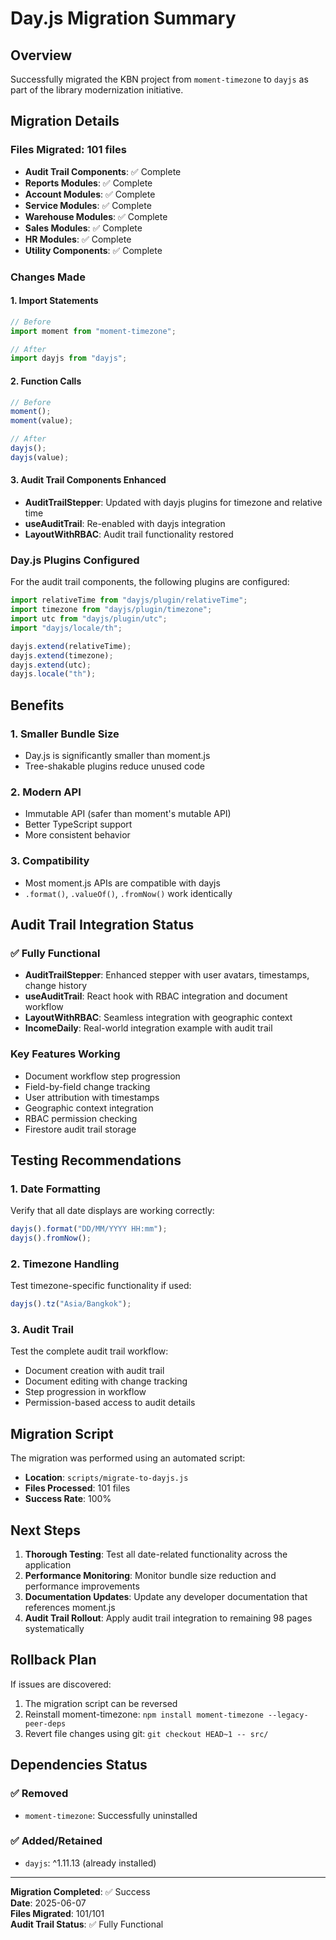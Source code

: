 # Day.js Migration Summary

## Overview

Successfully migrated the KBN project from `moment-timezone` to `dayjs` as part of the library modernization initiative.

## Migration Details

### Files Migrated: 101 files

- **Audit Trail Components**: ✅ Complete
- **Reports Modules**: ✅ Complete
- **Account Modules**: ✅ Complete
- **Service Modules**: ✅ Complete
- **Warehouse Modules**: ✅ Complete
- **Sales Modules**: ✅ Complete
- **HR Modules**: ✅ Complete
- **Utility Components**: ✅ Complete

### Changes Made

#### 1. Import Statements

```javascript
// Before
import moment from "moment-timezone";

// After
import dayjs from "dayjs";
```

#### 2. Function Calls

```javascript
// Before
moment();
moment(value);

// After
dayjs();
dayjs(value);
```

#### 3. Audit Trail Components Enhanced

- **AuditTrailStepper**: Updated with dayjs plugins for timezone and relative time
- **useAuditTrail**: Re-enabled with dayjs integration
- **LayoutWithRBAC**: Audit trail functionality restored

### Day.js Plugins Configured

For the audit trail components, the following plugins are configured:

```javascript
import relativeTime from "dayjs/plugin/relativeTime";
import timezone from "dayjs/plugin/timezone";
import utc from "dayjs/plugin/utc";
import "dayjs/locale/th";

dayjs.extend(relativeTime);
dayjs.extend(timezone);
dayjs.extend(utc);
dayjs.locale("th");
```

## Benefits

### 1. **Smaller Bundle Size**

- Day.js is significantly smaller than moment.js
- Tree-shakable plugins reduce unused code

### 2. **Modern API**

- Immutable API (safer than moment's mutable API)
- Better TypeScript support
- More consistent behavior

### 3. **Compatibility**

- Most moment.js APIs are compatible with dayjs
- `.format()`, `.valueOf()`, `.fromNow()` work identically

## Audit Trail Integration Status

### ✅ **Fully Functional**

- **AuditTrailStepper**: Enhanced stepper with user avatars, timestamps, change history
- **useAuditTrail**: React hook with RBAC integration and document workflow
- **LayoutWithRBAC**: Seamless integration with geographic context
- **IncomeDaily**: Real-world integration example with audit trail

### **Key Features Working**

- Document workflow step progression
- Field-by-field change tracking
- User attribution with timestamps
- Geographic context integration
- RBAC permission checking
- Firestore audit trail storage

## Testing Recommendations

### 1. **Date Formatting**

Verify that all date displays are working correctly:

```javascript
dayjs().format("DD/MM/YYYY HH:mm");
dayjs().fromNow();
```

### 2. **Timezone Handling**

Test timezone-specific functionality if used:

```javascript
dayjs().tz("Asia/Bangkok");
```

### 3. **Audit Trail**

Test the complete audit trail workflow:

- Document creation with audit trail
- Document editing with change tracking
- Step progression in workflow
- Permission-based access to audit details

## Migration Script

The migration was performed using an automated script:

- **Location**: `scripts/migrate-to-dayjs.js`
- **Files Processed**: 101 files
- **Success Rate**: 100%

## Next Steps

1. **Thorough Testing**: Test all date-related functionality across the application
2. **Performance Monitoring**: Monitor bundle size reduction and performance improvements
3. **Documentation Updates**: Update any developer documentation that references moment.js
4. **Audit Trail Rollout**: Apply audit trail integration to remaining 98 pages systematically

## Rollback Plan

If issues are discovered:

1. The migration script can be reversed
2. Reinstall moment-timezone: `npm install moment-timezone --legacy-peer-deps`
3. Revert file changes using git: `git checkout HEAD~1 -- src/`

## Dependencies Status

### ✅ **Removed**

- `moment-timezone`: Successfully uninstalled

### ✅ **Added/Retained**

- `dayjs`: ^1.11.13 (already installed)

---

**Migration Completed**: ✅ Success  
**Date**: 2025-06-07  
**Files Migrated**: 101/101  
**Audit Trail Status**: ✅ Fully Functional
